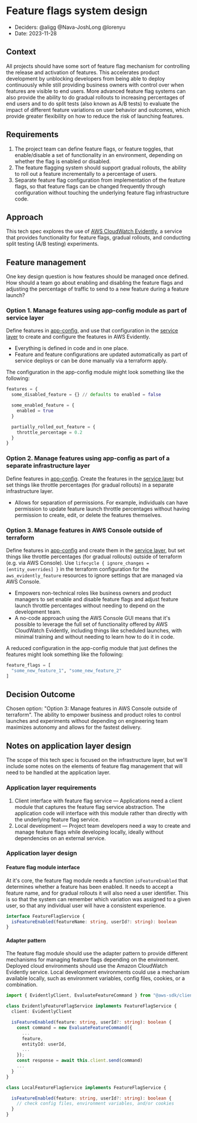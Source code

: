 # Feature flags system design

* Deciders: @aligg @Nava-JoshLong @lorenyu
* Date: 2023-11-28

## Context

All projects should have some sort of feature flag mechanism for controlling the release and activation of features. This accelerates product development by unblocking developers from being able to deploy continuously while still providing business owners with control over when features are visible to end users. More advanced feature flag systems can also provide the ability to do gradual rollouts to increasing percentages of end users and to do split tests (also known as A/B tests) to evaluate the impact of different feature variations on user behavior and outcomes, which provide greater flexibility on how to reduce the risk of launching features.

## Requirements

1. The project team can define feature flags, or feature toggles, that enable/disable a set of functionality in an environment, depending on whether the flag is enabled or disabled.
2. The feature flagging system should support gradual rollouts, the ability to roll out a feature incrementally to a percentage of users.
3. Separate feature flag configuration from implementation of the feature flags, so that feature flags can be changed frequently through configuration without touching the underlying feature flag infrastructure code.

## Approach

This tech spec explores the use of [AWS CloudWatch Evidently](https://docs.aws.amazon.com/AmazonCloudWatch/latest/monitoring/CloudWatch-Evidently.html), a service that provides functionality for feature flags, gradual rollouts, and conducting split testing (A/B testing) experiments.

## Feature management

One key design question is how features should be managed once defined. How should a team go about enabling and disabling the feature flags and adjusting the percentage of traffic to send to a new feature during a feature launch?

### Option 1. Manage features using app-config module as part of service layer

Define features in [app-config](/infra/app/app-config/), and use that configuration in the [service layer](/infra/app/service/) to create and configure the features in AWS Evidently.

* Everything is defined in code and in one place.
* Feature and feature configurations are updated automatically as part of service deploys or can be done manually via a terraform apply.

The configuration in the app-config module might look something like the following:

```terraform
features = {
  some_disabled_feature = {} // defaults to enabled = false

  some_enabled_feature = {
    enabled = true
  }

  partially_rolled_out_feature = {
    throttle_percentage = 0.2
  }
}
```

### Option 2. Manage features using app-config as part of a separate infrastructure layer

Define features in [app-config](/infra/app/app-config/main.tf). Create the features in the [service layer](/infra/app/service/) but set things like throttle percentages (for gradual rollouts) in a separate infrastructure layer.

* Allows for separation of permissions. For example, individuals can have permission to update feature launch throttle percentages without having permission to create, edit, or delete the features themselves.

### Option 3. Manage features in AWS Console outside of terraform

Define features in [app-config](/infra/app/app-config/main.tf) and create them in the [service layer](/infra/app/service), but set things like throttle percentages (for gradual rollouts) outside of terraform (e.g. via AWS Console). Use `lifecycle { ignore_changes = [entity_overrides] }` in the terraform configuration for the `aws_evidently_feature` resources to ignore settings that are managed via AWS Console.

* Empowers non-technical roles like business owners and product managers to set enable and disable feature flags and adjust feature launch throttle percentages without needing to depend on the development team.
* A no-code approach using the AWS Console GUI means that it's possible to leverage the full set of functionality offered by AWS CloudWatch Evidently, including things like scheduled launches, with minimal training and without needing to learn how to do it in code.

A reduced configuration in the app-config module that just defines the features might look something like the following:

```terraform
feature_flags = [
  "some_new_feature_1", "some_new_feature_2"
]
```

## Decision Outcome

Chosen option: "Option 3: Manage features in AWS Console outside of terraform". The ability to empower business and product roles to control launches and experiments without depending on engineering team maximizes autonomy and allows for the fastest delivery.

## Notes on application layer design

The scope of this tech spec is focused on the infrastructure layer, but we'll include some notes on the elements of feature flag management that will need to be handled at the application layer.


### Application layer requirements

1. Client interface with feature flag service — Applications need a client module that captures the feature flag service abstraction. The application code will interface with this module rather than directly with the underlying feature flag service.
2. Local development — Project team developers need a way to create and manage feature flags while developing locally, ideally without dependencies on an external service.

### Application layer design

#### Feature flag module interface

At it's core, the feature flag module needs a function `isFeatureEnabled` that determines whether a feature has been enabled. It needs to accept a feature name, and for gradual rollouts it will also need a user identifier. This is so that the system can remember which variation was assigned to a given user, so that any individual user will have a consistent experience.

```ts
interface FeatureFlagService {
  isFeatureEnabled(featureName: string, userId?: string): boolean
}
```

#### Adapter pattern

The feature flag module should use the adapter pattern to provide different mechanisms for managing feature flags depending on the environment. Deployed cloud environments should use the Amazon CloudWatch Evidently service. Local development environments could use a mechanism available locally, such as environment variables, config files, cookies, or a combination.

```ts
import { EvidentlyClient, EvaluateFeatureCommand } from "@aws-sdk/client-evidently";

class EvidentlyFeatureFlagService implements FeatureFlagService {
  client: EvidentlyClient

  isFeatureEnabled(feature: string, userId?: string): boolean {
    const command = new EvaluateFeatureCommand({
      ...
      feature,
      entityId: userId,
      ...
    });
    const response = await this.client.send(command)
    ...
  }
}
```

```ts
class LocalFeatureFlagService implements FeatureFlagService {

  isFeatureEnabled(feature: string, userId?: string): boolean {
    // check config files, environment variables, and/or cookies
  }
}
```
